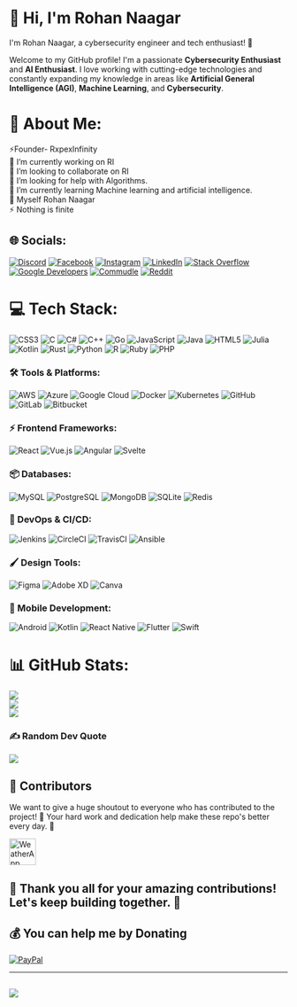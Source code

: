 # 👋 Hi, I'm Rohan Naagar    
I'm Rohan Naagar, a cybersecurity engineer and tech enthusiast! 🚀


Welcome to my GitHub profile! I'm a passionate **Cybersecurity Enthusiast** and **AI Enthusiast**. I love working with cutting-edge technologies and constantly expanding my knowledge in areas like **Artificial General Intelligence (AGI)**, **Machine Learning**, and **Cybersecurity**. 

# 💫 About Me:
⚡Founder- RxpexInfinity<br>🔭 I’m currently working on RI<br>👯 I’m looking to collaborate on RI<br>🤝 I’m looking for help with Algorithms.<br>🌱 I’m currently learning Machine learning and artificial intelligence.<br>💬 Myself Rohan Naagar<br>⚡ Nothing is finite


## 🌐 Socials:
[![Discord](https://img.shields.io/badge/Discord-%237289DA.svg?logo=discord&logoColor=white)](https://discord.gg/https://discord.gg/5MqMm78b) [![Facebook](https://img.shields.io/badge/Facebook-%231877F2.svg?logo=Facebook&logoColor=white)](https://facebook.com/https://www.facebook.com/chrohangurjar) [![Instagram](https://img.shields.io/badge/Instagram-%23E4405F.svg?logo=Instagram&logoColor=white)](https://instagram.com/https://www.instagram.com/chrohangurjar/) [![LinkedIn](https://img.shields.io/badge/LinkedIn-%230077B5.svg?logo=linkedin&logoColor=white)](https://linkedin.com/in/https://www.linkedin.com/in/rohan-naagar-779310322/?trk=public-profile-join-page) 
[![Stack Overflow](https://img.shields.io/badge/Stack%20Overflow-F58025.svg?logo=stackoverflow&logoColor=white)](https://stackoverflow.com/users/28312314/rohan)
[![Google Developers](https://img.shields.io/badge/Google%20Developers-%234285F4.svg?logo=google&logoColor=white)](https://developers.google.com/profile/u/Chrohangurjar)
[![Commudle](https://img.shields.io/badge/Commudle-%23F9A602.svg?logo=google-chrome&logoColor=white)](https://www.commudle.com/users/chrohangurjar)
[![Reddit](https://img.shields.io/badge/Reddit-%23FF4500.svg?logo=reddit&logoColor=white)](https://www.reddit.com/user/chrohangurjar/)



# 💻 Tech Stack:
![CSS3](https://img.shields.io/badge/css3-%231572B6.svg?style=for-the-badge&logo=css3&logoColor=white)  ![C](https://img.shields.io/badge/c-%2300599C.svg?style=for-the-badge&logo=c&logoColor=white)  ![C#](https://img.shields.io/badge/c%23-%23239120.svg?style=for-the-badge&logo=csharp&logoColor=white)  ![C++](https://img.shields.io/badge/c++-%2300599C.svg?style=for-the-badge&logo=c%2B%2B&logoColor=white)  ![Go](https://img.shields.io/badge/go-%2300ADD8.svg?style=for-the-badge&logo=go&logoColor=white)  ![JavaScript](https://img.shields.io/badge/javascript-%23323330.svg?style=for-the-badge&logo=javascript&logoColor=%23F7DF1E) ![Java](https://img.shields.io/badge/java-%23ED8B00.svg?style=for-the-badge&logo=openjdk&logoColor=white)  ![HTML5](https://img.shields.io/badge/html5-%23E34F26.svg?style=for-the-badge&logo=html5&logoColor=white)  ![Julia](https://img.shields.io/badge/-Julia-9558B2?style=for-the-badge&logo=julia&logoColor=white)  ![Kotlin](https://img.shields.io/badge/kotlin-%237F52FF.svg?style=for-the-badge&logo=kotlin&logoColor=white)  ![Rust](https://img.shields.io/badge/rust-%23000000.svg?style=for-the-badge&logo=rust&logoColor=white)  ![Python](https://img.shields.io/badge/python-3670A0?style=for-the-badge&logo=python&logoColor=ffdd54)  ![R](https://img.shields.io/badge/r-%23276DC3.svg?style=for-the-badge&logo=r&logoColor=white)  ![Ruby](https://img.shields.io/badge/ruby-%23CC342D.svg?style=for-the-badge&logo=ruby&logoColor=white)  ![PHP](https://img.shields.io/badge/php-%23777BB4.svg?style=for-the-badge&logo=php&logoColor=white)  

### 🛠️ Tools & Platforms:
![AWS](https://img.shields.io/badge/AWS-%23FF9900.svg?style=for-the-badge&logo=amazon-aws&logoColor=white)  ![Azure](https://img.shields.io/badge/azure-%230072C6.svg?style=for-the-badge&logo=microsoftazure&logoColor=white)  ![Google Cloud](https://img.shields.io/badge/GoogleCloud-%234285F4.svg?style=for-the-badge&logo=google-cloud&logoColor=white)  ![Docker](https://img.shields.io/badge/Docker-%230db7ed.svg?style=for-the-badge&logo=docker&logoColor=white)  ![Kubernetes](https://img.shields.io/badge/Kubernetes-%23326ce5.svg?style=for-the-badge&logo=kubernetes&logoColor=white)  ![GitHub](https://img.shields.io/badge/github-%23121011.svg?style=for-the-badge&logo=github&logoColor=white)  ![GitLab](https://img.shields.io/badge/gitlab-%23181717.svg?style=for-the-badge&logo=gitlab&logoColor=white)  ![Bitbucket](https://img.shields.io/badge/bitbucket-%230047B3.svg?style=for-the-badge&logo=bitbucket&logoColor=white)  

### ⚡ Frontend Frameworks:
![React](https://img.shields.io/badge/react-%2320232a.svg?style=for-the-badge&logo=react&logoColor=%2361DAFB)  ![Vue.js](https://img.shields.io/badge/vuejs-%2335495e.svg?style=for-the-badge&logo=vue-dot-js&logoColor=%234FC08D)  ![Angular](https://img.shields.io/badge/angular-%23DD0031.svg?style=for-the-badge&logo=angular&logoColor=white)  ![Svelte](https://img.shields.io/badge/svelte-%23FF3E00.svg?style=for-the-badge&logo=svelte&logoColor=white)  

### 📦 Databases:
![MySQL](https://img.shields.io/badge/mysql-4479A1.svg?style=for-the-badge&logo=mysql&logoColor=white)  ![PostgreSQL](https://img.shields.io/badge/postgresql-%23316192.svg?style=for-the-badge&logo=postgresql&logoColor=white)  ![MongoDB](https://img.shields.io/badge/MongoDB-%2347A248.svg?style=for-the-badge&logo=mongodb&logoColor=white)  ![SQLite](https://img.shields.io/badge/sqlite-%2307405e.svg?style=for-the-badge&logo=sqlite&logoColor=white)  ![Redis](https://img.shields.io/badge/redis-%23DC382D.svg?style=for-the-badge&logo=redis&logoColor=white)  

### 🚀 DevOps & CI/CD:
![Jenkins](https://img.shields.io/badge/Jenkins-%23D24939.svg?style=for-the-badge&logo=jenkins&logoColor=white)  ![CircleCI](https://img.shields.io/badge/CircleCI-%23343434.svg?style=for-the-badge&logo=circleci&logoColor=white)  ![TravisCI](https://img.shields.io/badge/TravisCI-%233EAAAF.svg?style=for-the-badge&logo=travisci&logoColor=white)  ![Ansible](https://img.shields.io/badge/Ansible-%23EE0000.svg?style=for-the-badge&logo=ansible&logoColor=white)  

### 🖌️ Design Tools:
![Figma](https://img.shields.io/badge/figma-%23F24E1E.svg?style=for-the-badge&logo=figma&logoColor=white)  ![Adobe XD](https://img.shields.io/badge/Adobe%20XD-FF61F6.svg?style=for-the-badge&logo=adobe-xd&logoColor=white)  ![Canva](https://img.shields.io/badge/Canva-%2300C4CC.svg?style=for-the-badge&logo=Canva&logoColor=white)  

### 📱 Mobile Development:
![Android](https://img.shields.io/badge/android-%23FF9900.svg?style=for-the-badge&logo=android&logoColor=white)  ![Kotlin](https://img.shields.io/badge/kotlin-%237F52FF.svg?style=for-the-badge&logo=kotlin&logoColor=white)  ![React Native](https://img.shields.io/badge/react_native-%2320232a.svg?style=for-the-badge&logo=react&logoColor=%2361DAFB)  ![Flutter](https://img.shields.io/badge/Flutter-%2302569B.svg?style=for-the-badge&logo=flutter&logoColor=white)  ![Swift](https://img.shields.io/badge/swift-%23FA7343.svg?style=for-the-badge&logo=swift&logoColor=white)  

# 📊 GitHub Stats:
![](https://github-readme-stats.vercel.app/api?username=chrohangurjar&theme=flag-india&hide_border=false&include_all_commits=false&count_private=false)<br/>
![](https://github-readme-streak-stats.herokuapp.com/?user=chrohangurjar&theme=flag-india&hide_border=false)<br/>
![](https://github-readme-stats.vercel.app/api/top-langs/?username=chrohangurjar&theme=flag-india&hide_border=false&include_all_commits=false&count_private=false&layout=compact)

### ✍️ Random Dev Quote
![](https://quotes-github-readme.vercel.app/api?type=horizontal&theme=radical)









## 🌟 Contributors

We want to give a huge shoutout to everyone who has contributed to the project! 🙌 Your hard work and dedication help make these repo's better every day. 💪

<a href="https://github.com/chrohangurjar/WeatherApp/graphs/contributors">
  <img alt="WeatherApp contributors" height='48' src="https://contrib.rocks/image?repo=chrohangurjar/RustWeatherApp&columns=24" />
</a>

🎉 Thank you all for your amazing contributions! Let's keep building together. 🚀
---

  ## 💰 You can help me by Donating
  [![PayPal](https://img.shields.io/badge/PayPal-00457C?style=for-the-badge&logo=paypal&logoColor=white)](https://paypal.me/RohanNaagar) 

  
<!-- Proudly created with GPRM ( https://gprm.itsvg.in ) -->
---
[![](https://visitcount.itsvg.in/api?id=chrohangurjar&icon=2&color=0)](https://visitcount.itsvg.in)
---
